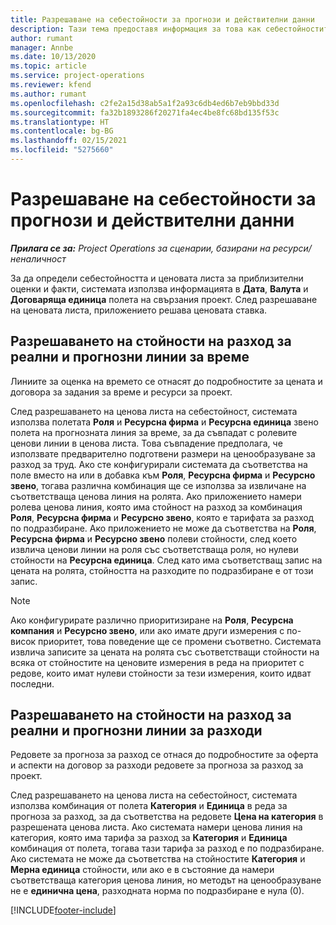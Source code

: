 ```yaml
---
title: Разрешаване на себестойности за прогнози и действителни данни
description: Тази тема предоставя информация за това как себестойностите за прогнози и действителни данни се разрешават.
author: rumant
manager: Annbe
ms.date: 10/13/2020
ms.topic: article
ms.service: project-operations
ms.reviewer: kfend
ms.author: rumant
ms.openlocfilehash: c2fe2a15d38ab5a1f2a93c6db4ed6b7eb9bbd33d
ms.sourcegitcommit: fa32b1893286f20271fa4ec4be8fc68bd135f53c
ms.translationtype: HT
ms.contentlocale: bg-BG
ms.lasthandoff: 02/15/2021
ms.locfileid: "5275660"
---
```

# <a name="resolving-cost-prices-for-estimates-and-actuals"></a>Разрешаване на себестойности за прогнози и действителни данни

_**Прилага се за:** Project Operations за сценарии, базирани на ресурси/неналичност_

За да определи себестойността и ценовата листа за приблизителни оценки и факти, системата използва информацията в **Дата**, **Валута** и **Договаряща единица** полета на свързания проект. След разрешаване на ценовата листа, приложението решава ценовата ставка.

## <a name="resolving-cost-rates-on-actual-and-estimate-lines-for-time"></a>Разрешаването на стойности на разход за реални и прогнозни линии за време

Линиите за оценка на времето се отнасят до подробностите за цената и договора за задания за време и ресурси за проект.

След разрешаването на ценова листа на себестойност, системата използва полетата **Роля** и **Ресурсна фирма** и **Ресурсна единица** звено полета на прогнозната линия за време, за да съвпадат с ролевите ценови линии в ценова листа. Това съвпадение предполага, че използвате предварително подготвени размери на ценообразуване за разход за труд. Ако сте конфигурирали системата да съответства на поле вместо на или в добавка към **Роля**, **Ресурсна фирма** и **Ресурсно звено**, тогава различна комбинация ще се използва за извличане на съответстваща ценова линия на ролята. Ако приложението намери ролева ценова линия, която има стойност на разход за комбинация **Роля**, **Ресурсна фирма** и **Ресурсно звено**, която е тарифата за разход по подразбиране. Ако приложението не може да съответства на **Роля**, **Ресурсна фирма** и **Ресурсно звено** полеви стойности, след което извлича ценови линии на роля със съответстваща роля, но нулеви стойности на **Ресурсна единица**. След като има съответстващ запис на цената на ролята, стойността на разходите по подразбиране е от този запис. 

> [!NOTE]
> Ако конфигурирате различно приоритизиране на **Роля**, **Ресурсна компания** и **Ресурсно звено**, или ако имате други измерения с по-висок приоритет, това поведение ще се промени съответно. Системата извлича записите за цената на ролята със съответстващи стойности на всяка от стойностите на ценовите измерения в реда на приоритет с редове, които имат нулеви стойности за тези измерения, които идват последни.

## <a name="resolving-cost-rates-on-actual-and-estimate-lines-for-expense"></a>Разрешаването на стойности на разход за реални и прогнозни линии за разходи

Редовете за прогноза за разход се отнася до подробностите за оферта и аспекти на договор за разходи редовете за прогноза за разход за проект.

След разрешаването на ценова листа на себестойност, системата използва комбинация от полета **Категория** и **Единица** в реда за прогноза за разход, за да съответства на редовете **Цена на категория** в разрешената ценова листа. Ако системата намери ценова линия на категория, която има тарифа за разход за **Категория** и **Единица** комбинация от полета, тогава тази тарифа за разход е по подразбиране. Ако системата не може да съответства на стойностите **Категория** и **Мерна единица** стойности, или ако е в състояние да намери съответстваща категория ценова линия, но методът на ценообразуване не е **единична цена**, разходната норма по подразбиране е нула (0).


[!INCLUDE[footer-include](../includes/footer-banner.md)]